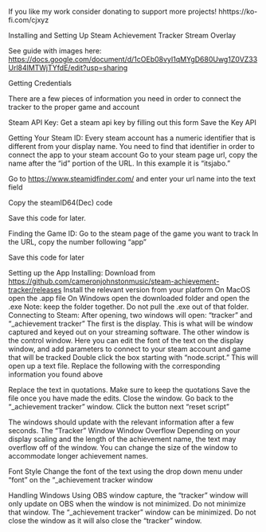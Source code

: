If you like my work consider donating to support more projects!
hhttps://ko-fi.com/cjxyz

Installing and Setting Up Steam Achievement Tracker Stream Overlay

See guide with images here: https://docs.google.com/document/d/1cOEb08vyI1qMYgD680Uwg1Z0VZ33Url84lMTWjTYfdE/edit?usp=sharing 

Getting Credentials 

There are a few pieces of information you need in order to connect the tracker to the proper game and account

Steam API Key:
Get a steam api key by filling out this form
Save the Key API

Getting Your Steam ID:
Every steam account has a numeric identifier that is different from your display name. You need to find that identifier in order to connect the app to your steam account
Go to your steam page url, copy the name after the “id” portion of the URL. In this example it is “itsjabo.”

Go to https://www.steamidfinder.com/ and enter your url name into the text field

Copy the steamID64(Dec) code

 Save this code for later.

Finding the Game ID:
Go to the steam page of the game you want to track
In the URL, copy the number following “app”

Save this code for later


Setting up the App
Installing:
Download from https://github.com/cameronjohnstonmusic/steam-achievement-tracker/releases
Install the relevant version from your platform
On MacOS open the .app file
On Windows open the downloaded folder and open the .exe
Note: keep the folder together. Do not pull the .exe out of that folder.
Connecting to Steam:
After opening, two windows will open: “tracker” and “_achievement tracker” 
The first is the display. This is what will be window captured and keyed out on your streaming software. The other window is the control window. Here you can edit the font of the text on the display window, and add parameters to connect to your steam account and game that will be tracked
Double click the box starting with “node.script.” This will open up a text file.
Replace the following with the corresponding information you found above

Replace the text in quotations.	
Make sure to keep the quotations 
Save the file once you have made the edits. Close the window.
Go back to the “_achievement tracker” window.
Click the button next “reset script”

The windows should update with the relevant information after a few seconds.
The “Tracker” Window
Window Overflow
Depending on your display scaling and the length of the achievement name, the text may overflow off of the window.
You can change the size of the window to accommodate longer achievement names.

Font Style
Change the font of the text using the drop down menu under “font” on the “_achievement tracker window

Handling Windows
Using OBS window capture, the “tracker” window will only update on OBS when the window is not minimized. Do not minimize that window.
The “_achievement tracker” window can be minimized. Do not close the window as it will also close the “tracker” window.


